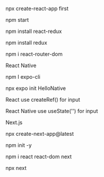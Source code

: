 npx create-react-app first

npm start

npm install react-redux

npm install redux

npm i react-router-dom

React Native

npm I expo-cli

npx expo init HelloNative

React use createRef() for input

React Native use useState('') for input


Next.js

npx create-next-app@latest

npm init -y

npm i react react-dom next

npx next
